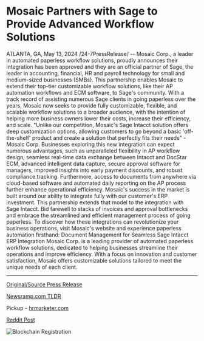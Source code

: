# Mosaic Partners with Sage to Provide Advanced Workflow Solutions

ATLANTA, GA, May 13, 2024 /24-7PressRelease/ -- Mosaic Corp., a leader in automated paperless workflow solutions, proudly announces their integration has been approved and they are an official partner of Sage, the leader in accounting, financial, HR and payroll technology for small and medium-sized businesses (SMBs). This partnership enables Mosaic to extend their top-tier customizable workflow solutions, like their AP automation workflows and ECM software, to Sage's community.  With a track record of assisting numerous Sage clients in going paperless over the years, Mosaic now seeks to provide fully customizable, flexible, and scalable workflow solutions to a broader audience, with the intention of helping more business owners lower their costs, increase their efficiency, and scale.  "Unlike our competition, Mosaic's Sage Intacct solution offers deep customization options, allowing customers to go beyond a basic 'off-the-shelf' product and create a solution that perfectly fits their needs" -Mosaic Corp.  Businesses exploring this new integration can expect numerous advantages, such as unparalleled flexibility in AP workflow design, seamless real-time data exchange between Intacct and DocStar ECM, advanced intelligent data capture, secure approval software for managers, improved insights into early payment discounts, and robust compliance tracking. Furthermore, access to documents from anywhere via cloud-based software and automated daily reporting on the AP process further enhance operational efficiency.  Mosaic's success in the market is built around our ability to integrate fully with our customer's ERP investment. This partnership extends that model to the integration with Sage Intacct. Bid farewell to stacks of invoices and approval bottlenecks and embrace the streamlined and efficient management process of going paperless.  To discover how these integrations can revolutionize your business operations, visit Mosaic's website and experience paperless automation firsthand: Document Management for Seamless Sage Intacct ERP Integration  Mosaic Corp. is a leading provider of automated paperless workflow solutions, dedicated to helping businesses streamline their operations and improve efficiency. With a focus on innovation and customer satisfaction, Mosaic offers customizable solutions tailored to meet the unique needs of each client. 

---

[Original/Source Press Release](https://www.24-7pressrelease.com/press-release/510770/mosaic-partners-with-sage-to-provide-advanced-workflow-solutions)
                    

[Newsramp.com TLDR](https://newsramp.com/curated-news/mosaic-corp-partners-with-sage-to-provide-customizable-workflow-solutions/f306948a1446abc37cbb0afa77b23c81) 


Pickup - [hrmarketer.com](https://hrmarketer.com/en/mosaic-corp-joins-sage-partner-ecosystem-expanding-workflow-solutions-for-smbs/20242929)
 



[Reddit Post](https://www.reddit.com/r/Business_NewsRamp/comments/1cqtaj8/mosaic_corp_partners_with_sage_to_provide/) 



![Blockchain Registration](https://cdn.newsramp.app/24-7PressRelease/qrcode/245/13/heal8iMX.webp)